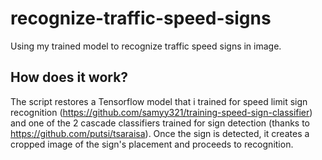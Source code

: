 # recognize-traffic-speed-signs
Using my trained model to recognize traffic speed signs in image.

## How does it work?
The script restores a Tensorflow model that i trained for speed limit sign recognition (https://github.com/samyy321/training-speed-sign-classifier) and one of the 2 cascade classifiers trained for sign detection (thanks to https://github.com/putsi/tsaraisa).
Once the sign is detected, it creates a cropped image of the sign's placement and proceeds to recognition.
